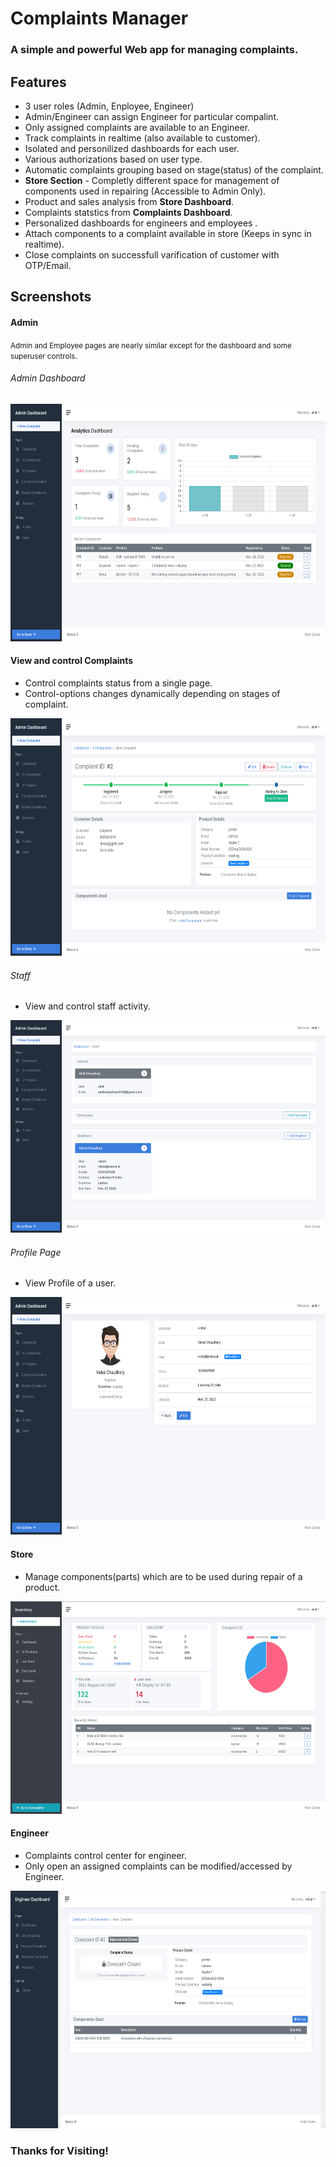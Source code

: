 # Complaints Manager
### A simple and powerful Web app for managing complaints.

## Features
- 3 user roles (Admin, Enployee, Engineer)
- Admin/Engineer can assign Engineer for particular compalint.
- Only assigned complaints are available to an Engineer.
- Track complaints in realtime (also available to customer).
- Isolated and personilized dashboards for each user.
- Various authorizations based on user type.
- Automatic complaints grouping based on stage(status) of the complaint.
- **Store Section** - Completly different space for management of components used in repairing (Accessible to Admin Only).
- Product and sales analysis from **Store Dashboard**.
- Complaints statstics from **Complaints Dashboard**.
- Personalized dashboards for engineers and employees .
- Attach components to a complaint available in store (Keeps in sync in realtime).
- Close complaints on successfull varification of customer with OTP/Email.

## Screenshots

#### Admin 
<small>Admin and Employee pages are nearly similar except for the dashboard and some superuser controls.</small>

###### Admin Dashboard
<img src="https://github.com/amit9838/complaints-manager/blob/master/screenshots/dashboard_admin.png" width="720" height="380"/>

#### View and control Complaints
- Control complaints status from a single page.
- Control-options changes dynamically depending on stages of complaint.
<img src="https://github.com/amit9838/complaints-manager/blob/master/screenshots/complaint_view_admin.png" width="720" height="380"/>

###### Staff
- View and control staff activity.
<img src="https://github.com/amit9838/complaints-manager/blob/master/screenshots/staff_admin.png" width="720" height="340"/>

###### Profile Page
- View Profile of a user.
<img src="https://github.com/amit9838/complaints-manager/blob/master/screenshots/view_profile.png" width="720" height="380"/>

#### Store
- Manage components(parts) which are to be used during repair of a product.
<img src="https://github.com/amit9838/complaints-manager/blob/master/screenshots/store_admin.png" width="720" height="340"/>

#### Engineer
- Complaints control center for engineer.
- Only open an assigned complaints can be modified/accessed by Engineer.
<img src="https://github.com/amit9838/complaints-manager/blob/master/screenshots/view_complaint_engg.png" width="720" height="380"/>

### Thanks for Visiting!
